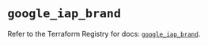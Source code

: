 # `google_iap_brand`

Refer to the Terraform Registry for docs: [`google_iap_brand`](https://registry.terraform.io/providers/hashicorp/google/6.34.1/docs/resources/iap_brand).
